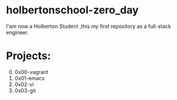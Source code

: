# holbertonschool-zero_day

I'am now a Holberton Student ,this my first repository as a full-stack engineer.

# Projects:

0. 0x00-vagrant
1. 0x01-emacs
2. 0x02-vi
3. 0x03-git